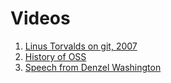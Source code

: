 # Videos

1. [Linus Torvalds on git, 2007](https://www.youtube.com/watch?v=4XpnKHJAok8&t=1096s)
2. [History of OSS](https://www.youtube.com/watch?v=vjMZssWMweA)
3. [Speech from Denzel Washington](https://www.youtube.com/watch?v=uM-MqsWjQd4)
